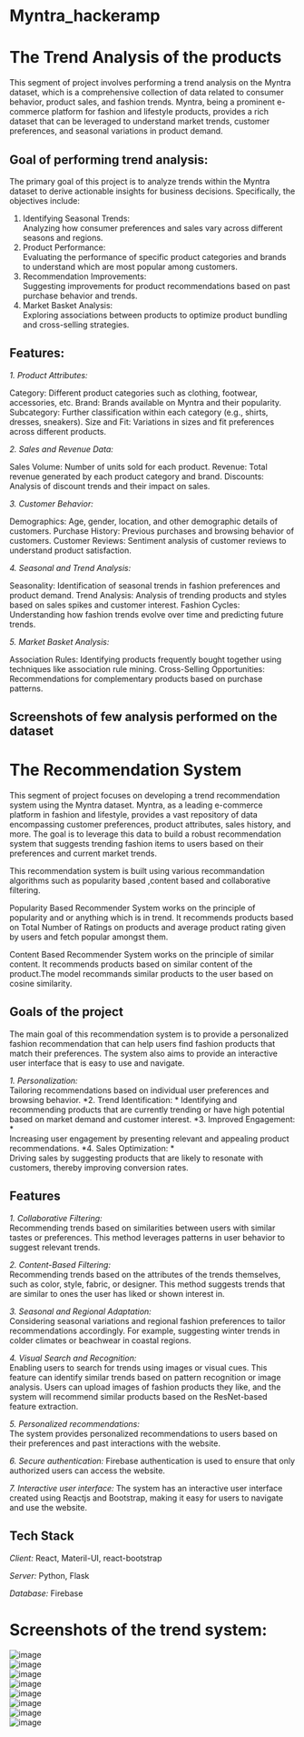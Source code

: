 # Myntra_hackeramp
# The Trend Analysis of the products <br/>

This segment of project involves performing a trend analysis on the Myntra dataset, which is a comprehensive collection of data related to consumer behavior, product sales, and fashion trends. Myntra, being a prominent e-commerce platform for fashion and lifestyle products, provides a rich dataset that can be leveraged to understand market trends, customer preferences, and seasonal variations in product demand.

## Goal of performing trend analysis:
The primary goal of this project is to analyze trends within the Myntra dataset to derive actionable insights for business decisions. Specifically, the objectives include:

1. Identifying Seasonal Trends:<br/>
Analyzing how consumer preferences and sales vary across different seasons and regions.
2. Product Performance: <br/>
Evaluating the performance of specific product categories and brands to understand which are most popular among customers.
3. Recommendation Improvements: <br/>
Suggesting improvements for product recommendations based on past purchase behavior and trends.
4. Market Basket Analysis: <br/>
Exploring associations between products to optimize product bundling and cross-selling strategies.

## Features:
*1. Product Attributes:*<br/>

Category: Different product categories such as clothing, footwear, accessories, etc.
Brand: Brands available on Myntra and their popularity.
Subcategory: Further classification within each category (e.g., shirts, dresses, sneakers).
Size and Fit: Variations in sizes and fit preferences across different products.

*2. Sales and Revenue Data:*<br/>

Sales Volume: Number of units sold for each product.
Revenue: Total revenue generated by each product category and brand.
Discounts: Analysis of discount trends and their impact on sales.

*3. Customer Behavior:*<br/>

Demographics: Age, gender, location, and other demographic details of customers.
Purchase History: Previous purchases and browsing behavior of customers.
Customer Reviews: Sentiment analysis of customer reviews to understand product satisfaction.

*4. Seasonal and Trend Analysis:*<br/>

Seasonality: Identification of seasonal trends in fashion preferences and product demand.
Trend Analysis: Analysis of trending products and styles based on sales spikes and customer interest.
Fashion Cycles: Understanding how fashion trends evolve over time and predicting future trends.


*5. Market Basket Analysis:* <br/>

Association Rules: Identifying products frequently bought together using techniques like association rule mining.
Cross-Selling Opportunities: Recommendations for complementary products based on purchase patterns.

## Screenshots of few analysis performed on the dataset

# The Recommendation System<br/>

This segment of project focuses on developing a trend recommendation system using the Myntra dataset. Myntra, as a leading e-commerce platform in fashion and lifestyle, provides a vast repository of data encompassing customer preferences, product attributes, sales history, and more. The goal is to leverage this data to build a robust recommendation system that suggests trending fashion items to users based on their preferences and current market trends.<br/>


This recommendation system is built using various recommandation algorithms such as popularity based ,content based and collaborative filtering.

Popularity Based Recommender System works on the principle of popularity and or anything which is in trend. It recommends products based on Total Number of Ratings on products and average product rating given by users and fetch popular amongst them.

Content Based Recommender System works on the principle of similar content. It recommends products based on similar content of the product.The model recommands similar products to the user based on cosine similarity.


## Goals of the project<br/>

The main goal of this recommendation system is to provide a personalized fashion recommendation that can help users find fashion products that match their preferences. The system also aims to provide an interactive user interface that is easy to use and navigate.

*1. Personalization:*<br/> 
Tailoring recommendations based on individual user preferences and browsing behavior.
*2. Trend Identification: *
Identifying and recommending products that are currently trending or have high potential based on market demand and customer interest.
*3. Improved Engagement: *<br/>
Increasing user engagement by presenting relevant and appealing product recommendations.
*4. Sales Optimization: *<br/>
Driving sales by suggesting products that are likely to resonate with customers, thereby improving conversion rates.


## Features

*1. Collaborative Filtering:*<br/>
    Recommending trends based on similarities between users with similar tastes or preferences. This method leverages patterns in user behavior to suggest relevant trends.

*2. Content-Based Filtering:*<br/>
    Recommending trends based on the attributes of the trends themselves, such as color, style, fabric, or designer. This method suggests trends that are similar to ones the user has liked or shown interest in.

*3. Seasonal and Regional Adaptation:*<br/>
    Considering seasonal variations and regional fashion preferences to tailor recommendations accordingly. For example, suggesting winter trends in colder climates or beachwear in coastal regions.

*4. Visual Search and Recognition:*<br/>
        Enabling users to search for trends using images or visual cues. This feature can identify similar trends based on pattern recognition or image analysis.
   Users can upload images of fashion products they like, and the system will recommend similar products based on the ResNet-based feature extraction.

*5. Personalized recommendations:*<br/>
    The system provides personalized recommendations to users based on their preferences and past interactions with the website.

*6. Secure authentication:*
    Firebase authentication is used to ensure that only authorized users can access the website.

*7. Interactive user interface:* 
    The system has an interactive user interface created using Reactjs and Bootstrap, making it easy for users to navigate and use the website.

## Tech Stack

*Client:* React, Materil-UI, react-bootstrap

*Server:* Python, Flask

*Database:* Firebase


# Screenshots of the trend system:<br/>
![image](https://github.com/user-attachments/assets/d6b21a3b-cf4d-473f-a4af-717af3336304)<br/>
![image](https://github.com/user-attachments/assets/4a9ff3de-eec1-4c5d-bec6-f6c339acbefd)<br/>
![image](https://github.com/user-attachments/assets/56cb481c-1ce9-48d1-8632-c822408e1e42)<br/>
![image](https://github.com/user-attachments/assets/68879a4a-50cb-418a-8c6f-46a241dd17c1)<br/>
![image](https://github.com/user-attachments/assets/49848b48-a67e-438a-ae01-d854c4ff7858)<br/>
![image](https://github.com/user-attachments/assets/fbd1d144-0aff-45c7-9c32-4c485ca8f873)<br/>
![image](https://github.com/user-attachments/assets/b2096f6e-bc46-4f24-8d1f-9899b15ed432)<br/>
![image](https://github.com/user-attachments/assets/86054584-e339-45a9-a756-14ab1fee8f33)<br/>








